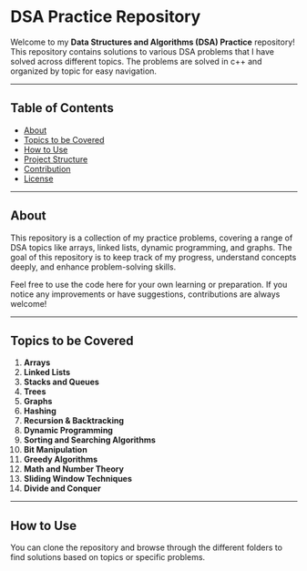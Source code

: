# DSA Practice Repository

Welcome to my **Data Structures and Algorithms (DSA) Practice** repository! This repository contains solutions to various DSA problems that I have solved across different topics. The problems are solved in c++ and organized by topic for easy navigation.

---

## Table of Contents
- [About](#about)
- [Topics to be Covered](#topics-covered)
- [How to Use](#how-to-use)
- [Project Structure](#project-structure)
- [Contribution](#contribution)
- [License](#license)

---

## About
This repository is a collection of my practice problems, covering a range of DSA topics like arrays, linked lists, dynamic programming, and graphs. The goal of this repository is to keep track of my progress, understand concepts deeply, and enhance problem-solving skills.

Feel free to use the code here for your own learning or preparation. If you notice any improvements or have suggestions, contributions are always welcome!

---

## Topics to be Covered
1. **Arrays**
2. **Linked Lists**
3. **Stacks and Queues**
4. **Trees**
5. **Graphs**
6. **Hashing**
7. **Recursion & Backtracking**
8. **Dynamic Programming**
9. **Sorting and Searching Algorithms**
10. **Bit Manipulation**
11. **Greedy Algorithms**
12. **Math and Number Theory**
13. **Sliding Window Techniques**
14. **Divide and Conquer**

---

## How to Use
You can clone the repository and browse through the different folders to find solutions based on topics or specific problems. 

